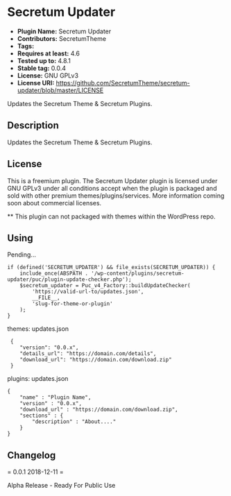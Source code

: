 # Secretum Updater
* **Plugin Name:** Secretum Updater
* **Contributors:** SecretumTheme
* **Tags:** 
* **Requires at least:** 4.6
* **Tested up to:** 4.8.1
* **Stable tag:** 0.0.4
* **License:** GNU GPLv3
* **License URI:** https://github.com/SecretumTheme/secretum-updater/blob/master/LICENSE


Updates the Secretum Theme & Secretum Plugins.


## Description

Updates the Secretum Theme & Secretum Plugins.


## License

This is a freemium plugin. The Secretum Updater plugin is licensed under GNU GPLv3 under all conditions accept when the plugin is packaged and sold with other premium themes/plugins/services. More information coming soon about commercial licenses.

** This plugin can not packaged with themes within the WordPress repo.


## Using

Pending...

```
if (defined('SECRETUM_UPDATER') && file_exists(SECRETUM_UPDATER)) {
	include_once(ABSPATH . '/wp-content/plugins/secretum-updater/puc/plugin-update-checker.php');
	$secretum_updater = Puc_v4_Factory::buildUpdateChecker(
		'https://valid-url-to/updates.json',
		__FILE__,
		'slug-for-theme-or-plugin'
	);
}
```

themes: updates.json
```
 {
    "version": "0.0.x",
    "details_url": "https://domain.com/details",
    "download_url": "https://domain.com/download.zip"
 }
```

plugins: updates.json
```
{
	"name" : "Plugin Name",
	"version" : "0.0.x",
	"download_url" : "https://domain.com/download.zip",
	"sections" : {
		"description" : "About...."
	}
}
```

## Changelog

= 0.0.1 2018-12-11 =

Alpha Release - Ready For Public Use
